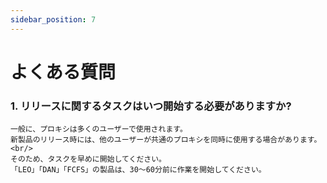 ```yaml
---
sidebar_position: 7
---
```


# よくある質問

### 1. リリースに関するタスクはいつ開始する必要がありますか?

    一般に、プロキシは多くのユーザーで使用されます。 
    新製品のリリース時には、他のユーザーが共通のプロキシを同時に使用する場合があります。<br/>
    そのため、タスクを早めに開始してください。
    「LEO」「DAN」「FCFS」の製品は、30～60分前に作業を開始してください。
